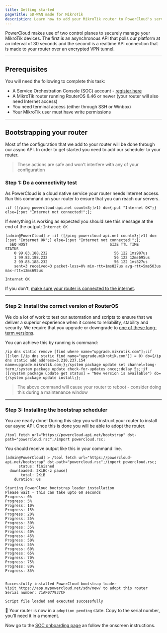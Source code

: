 ```yaml
---
title: Getting started
pageTitle: SD-WAN made for MikroTik
description: Learn how to add your MikroTik router to PowerCloud's service orchestration console in three easy steps.
---
```


PowerCloud makes use of two control planes to securely manage your MikroTik devices. The first is an asynchronous API that polls our platform at an interval of 30 seconds and the second is a realtime API connection that is made to your router over an encrypted VPN tunnel.

---

## Prerequisites
You will need the following to complete this task:

* A Service Orchestration Console (SOC) account - [register here](https://app.mypowercloud.net/authentication/register)
* A MikroTik router running RouterOS 6.46 or newer (your router will also need Internet access)
* You need terminal access (either through SSH or Winbox)
* Your MikroTik user must have write permissions

--- 

## Bootstrapping your router

Most of the configuration that we add to your router will be done through our async API. In order to get started you need to add our scheduler to your router.

> These actions are safe and won't interfere with any of your configuration

### Step 1: Do a connectivity test

As PowerCloud is a cloud native service your router needs Internet access. Run this command on your router to ensure that you can reach our servers.

```shell
:if ([/ping powercloud-api.net count=3;]>1) do={:put "Internet OK";} else={:put "Internet not connected!";};
```

If everything is working as expected you should see this message at the end of the output: `Internet OK`
```
[admin@PowerCloud] > :if ([/ping powercloud-api.net count=3;]>1) do={:put "Internet OK";} else={:put "Internet not connected!";};
  SEQ HOST                                     SIZE TTL TIME       STATUS
    0 99.83.188.232                              56 122 1ms987us  
    1 99.83.188.232                              56 122 12ms695us 
    2 99.83.188.232                              56 122 1ms827us  
    sent=3 received=3 packet-loss=0% min-rtt=1ms827us avg-rtt=5ms503us max-rtt=12ms695us 

Internet OK
```

If you don't, [make sure your router is connected to the internet](/docs/diagnostic-guides/internet-connectivity).

---

### Step 2: Install the correct version of RouterOS

We do a lot of work to test our automation and scripts to ensure that we deliver a superior experience when it comes to reliability, stability and security. We require that you upgrade or downgrade to [one of these long-term versions](/docs/hardware-requirements/routeros-version).

You can achieve this by running is command:

```shell
/ip dns static remove [find where name="upgrade.mikrotik.com"];:if ([:len [/ip dns static find name="upgrade.mikrotik.com"]] = 0) do={/ip dns static add address=3.210.237.154 name=upgrade.mikrotik.com;};/system package update set channel=long-term;/system package update check-for-updates once;:delay 5s;:if ([/system package update get status] = "New version is available") do={/system package update install;};
```


> The above command will cause your router to reboot - consider doing this during a maintenance window

---

### Step 3: Installing the bootstrap scheduler

You are nearly done! During this step you will instruct your router to install our async API. Once this is done you will be able to adopt the router.

```shell
/tool fetch url="https://powercloud-api.net/bootstrap" dst-path="powercloud.rsc";/import powercloud.rsc;
```

You should receive output like this in your command line.

```
[admin@PowerCloud] > /tool fetch url="https://powercloud-api.net/bootstrap" dst-path="powercloud.rsc";/import powercloud.rsc;
      status: finished
  downloaded: 2KiBC-z pause]
       total: 2KiB
    duration: 0s

Starting PowerCloud bootstrap loader installation
Please wait - this can take upto 60 seconds
Progress: 0%
Progress: 5%
Progress: 10%
Progress: 15%
Progress: 20%
Progress: 25%
Progress: 30%
Progress: 35%
Progress: 40%
Progress: 45%
Progress: 50%
Progress: 55%
Progress: 60%
Progress: 65%
Progress: 70%
Progress: 75%
Progress: 80%
Progress: 85%


Successfully installed PowerCloud bootstrap loader
Visit https://app.mypowercloud.net/sdn/new/ to adopt this router
Serial number: 71AF077937CF

Script file loaded and executed successfully
```

🥳 Your router is now in a `adoption pending` state. Copy to the serial number, you'll need it in a moment.

Now go to the [SOC onboarding page](https://app.mypowercloud.net/sdn/new) an follow the onscreen instructions.

